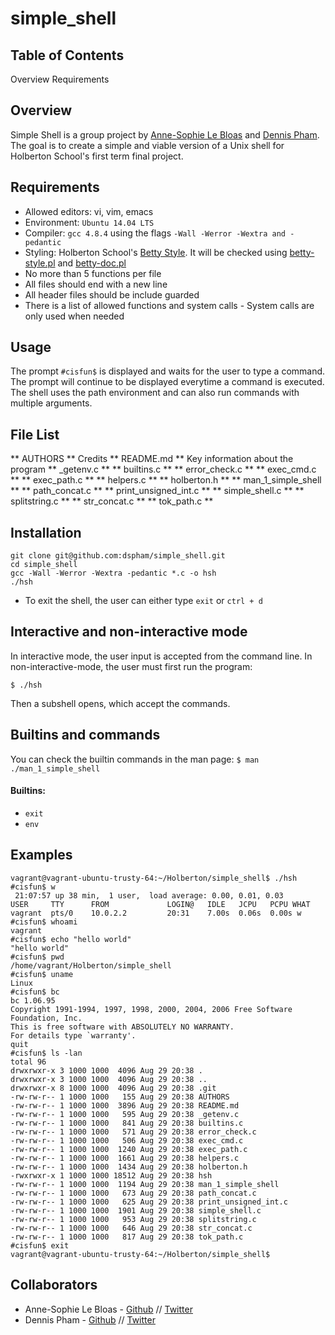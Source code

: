 simple_shell
============

## Table of Contents

Overview
Requirements


## Overview
Simple Shell is a group project by [Anne-Sophie Le Bloas](https://github.com/aslebloas)
and [Dennis Pham](https://github.com/dspham/). The goal is to create a simple 
and viable version of a Unix shell for Holberton School's first term final project. 

## Requirements
* Allowed editors: vi, vim, emacs
* Environment: `Ubuntu 14.04 LTS`
* Compiler: `gcc 4.8.4` using the flags `-Wall -Werror -Wextra and -pedantic`
* Styling: Holberton School's [Betty Style](https://github.com/holbertonschool/Betty/wiki). 
It will be checked using [betty-style.pl](https://github.com/holbertonschool/Betty/blob/master/betty-style.pl) 
and [betty-doc.pl](https://github.com/holbertonschool/Betty/blob/master/betty-doc.pl)
* No more than 5 functions per file
* All files should end with a new line
* All header files should be include guarded
* There is a list of allowed functions and system calls - System calls are only used when needed

## Usage
The prompt `#cisfun$` is displayed and waits for the user to type a command. 
The prompt will continue to be displayed everytime a command is executed. The 
shell uses the path environment and can also run commands with multiple arguments.

## File List

** AUTHORS **
   Credits
** README.md **
   Key information about the program
** _getenv.c **
** builtins.c **
** error_check.c **
** exec_cmd.c **
** exec_path.c **
** helpers.c **
** holberton.h **
** man_1_simple_shell **
** path_concat.c **
** print_unsigned_int.c **
** simple_shell.c **
** splitstring.c **
** str_concat.c **
** tok_path.c **

## Installation

```
git clone git@github.com:dspham/simple_shell.git
cd simple_shell
gcc -Wall -Werror -Wextra -pedantic *.c -o hsh
./hsh
```

* To exit the shell, the user can either type `exit` or `ctrl + d`


## Interactive and non-interactive mode
In interactive mode, the user input is accepted from the command line.
In non-interactive-mode, the user must first run the program:

 `$ ./hsh`

Then a subshell opens, which accept the commands.

## Builtins and commands

You can check the builtin commands in the man page:
`$ man ./man_1_simple_shell`

#### Builtins:
* `exit`
* `env`

## Examples
```
vagrant@vagrant-ubuntu-trusty-64:~/Holberton/simple_shell$ ./hsh
#cisfun$ w
 21:07:57 up 38 min,  1 user,  load average: 0.00, 0.01, 0.03
USER     TTY      FROM             LOGIN@   IDLE   JCPU   PCPU WHAT
vagrant  pts/0    10.0.2.2         20:31    7.00s  0.06s  0.00s w
#cisfun$ whoami
vagrant
#cisfun$ echo "hello world"
"hello world"
#cisfun$ pwd
/home/vagrant/Holberton/simple_shell
#cisfun$ uname
Linux
#cisfun$ bc
bc 1.06.95
Copyright 1991-1994, 1997, 1998, 2000, 2004, 2006 Free Software Foundation, Inc.
This is free software with ABSOLUTELY NO WARRANTY.
For details type `warranty'.
quit
#cisfun$ ls -lan
total 96
drwxrwxr-x 3 1000 1000  4096 Aug 29 20:38 .
drwxrwxr-x 3 1000 1000  4096 Aug 29 20:38 ..
drwxrwxr-x 8 1000 1000  4096 Aug 29 20:38 .git
-rw-rw-r-- 1 1000 1000   155 Aug 29 20:38 AUTHORS
-rw-rw-r-- 1 1000 1000  3896 Aug 29 20:38 README.md
-rw-rw-r-- 1 1000 1000   595 Aug 29 20:38 _getenv.c
-rw-rw-r-- 1 1000 1000   841 Aug 29 20:38 builtins.c
-rw-rw-r-- 1 1000 1000   571 Aug 29 20:38 error_check.c
-rw-rw-r-- 1 1000 1000   506 Aug 29 20:38 exec_cmd.c
-rw-rw-r-- 1 1000 1000  1240 Aug 29 20:38 exec_path.c
-rw-rw-r-- 1 1000 1000  1661 Aug 29 20:38 helpers.c
-rw-rw-r-- 1 1000 1000  1434 Aug 29 20:38 holberton.h
-rwxrwxr-x 1 1000 1000 18512 Aug 29 20:38 hsh
-rw-rw-r-- 1 1000 1000  1194 Aug 29 20:38 man_1_simple_shell
-rw-rw-r-- 1 1000 1000   673 Aug 29 20:38 path_concat.c
-rw-rw-r-- 1 1000 1000   625 Aug 29 20:38 print_unsigned_int.c
-rw-rw-r-- 1 1000 1000  1901 Aug 29 20:38 simple_shell.c
-rw-rw-r-- 1 1000 1000   953 Aug 29 20:38 splitstring.c
-rw-rw-r-- 1 1000 1000   646 Aug 29 20:38 str_concat.c
-rw-rw-r-- 1 1000 1000   817 Aug 29 20:38 tok_path.c
#cisfun$ exit
vagrant@vagrant-ubuntu-trusty-64:~/Holberton/simple_shell$
```

Collaborators
-------------
* Anne-Sophie Le Bloas -  [Github](https://github.com/aslebloas) // [Twitter](https://twitter.com/anneso_special)
* Dennis Pham - [Github](https://github.com/dspham/) // [Twitter](https://twitter.com/grepdennis)